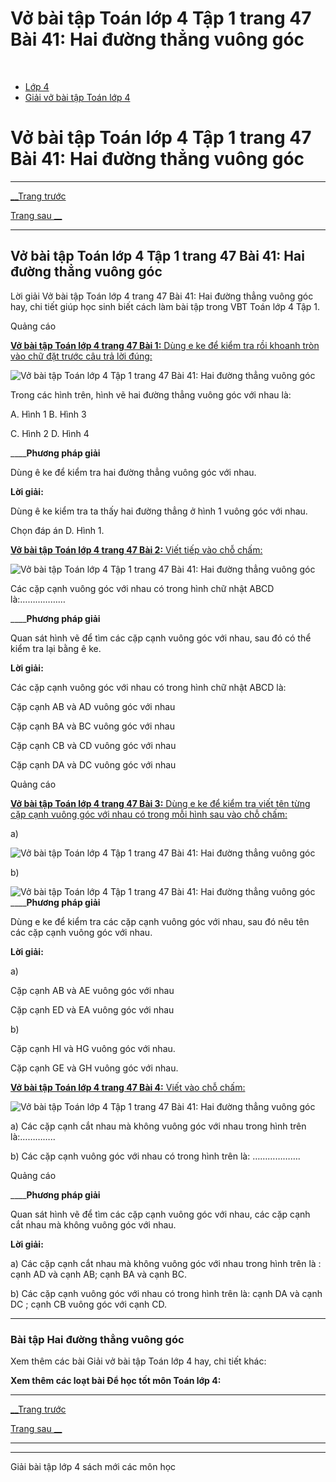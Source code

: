 # Vở bài tập Toán lớp 4 Tập 1 trang 47 Bài 41: Hai đường thẳng vuông góc

﻿

  * [Lớp 4](https://vietjack.com/series/lop-4.jsp)
  * [Giải vở bài tập Toán lớp 4](https://vietjack.com/giai-vo-bai-tap-toan-4/index.jsp)



# Vở bài tập Toán lớp 4 Tập 1 trang 47 Bài 41: Hai đường thẳng vuông góc

* * *

[__Trang trước](https://vietjack.com/giai-vo-bai-tap-toan-4/bai-40-goc-nhon-goc-tu-goc-bet.jsp)

[Trang sau __](https://vietjack.com/giai-vo-bai-tap-toan-4/bai-42-hai-duong-thang-song-song.jsp)

* * *

## Vở bài tập Toán lớp 4 Tập 1 trang 47 Bài 41: Hai đường thẳng vuông góc

Lời giải Vở bài tập Toán lớp 4 trang 47 Bài 41: Hai đường thẳng vuông góc hay, chi tiết giúp học sinh biết cách làm bài tập trong VBT Toán lớp 4 Tập 1.

Quảng cáo

[**Vở bài tập Toán lớp 4 trang 47 Bài 1:** Dùng e ke để kiểm tra rồi khoanh tròn vào chữ đặt trước câu trả lời đúng:](https://vietjack.com/giai-vo-bai-tap-toan-4/bai-1-trang-47-vbt-toan-4-tap-1.jsp)

![Vở bài tập Toán lớp 4 Tập 1 trang 47 Bài 41: Hai đường thẳng vuông góc](https://vietjack.com/giai-vo-bai-tap-toan-4/images/2022-bai-1-trang-47-vbt-toan-4-tap-1-sua2022.PNG)

Trong các hình trên, hình vẽ hai đường thẳng vuông góc với nhau là:

A. Hình 1 B. Hình 3

C. Hình 2 D. Hình 4

____**Phương pháp giải**

Dùng ê ke để kiểm tra hai đường thẳng vuông góc với nhau. 

**Lời giải:**

Dùng ê ke kiểm tra ta thấy hai đường thẳng ở hình 1 vuông góc với nhau.

Chọn đáp án D. Hình 1.

[**Vở bài tập Toán lớp 4 trang 47 Bài 2:** Viết tiếp vào chỗ chấm: ](https://vietjack.com/giai-vo-bai-tap-toan-4/bai-2-trang-47-vbt-toan-4-tap-1.jsp)

![Vở bài tập Toán lớp 4 Tập 1 trang 47 Bài 41: Hai đường thẳng vuông góc](https://vietjack.com/giai-vo-bai-tap-toan-4/images/bai-2-trang-47-vbt-toan-4-tap-1.PNG)

Các cặp cạnh vuông góc với nhau có trong hình chữ nhật ABCD là:………………

____**Phương pháp giải**

Quan sát hình vẽ để tìm các cặp cạnh vuông góc với nhau, sau đó có thể kiểm tra lại bằng ê ke. 

**Lời giải:**

Các cặp cạnh vuông góc với nhau có trong hình chữ nhật ABCD là:

Cặp cạnh AB và AD vuông góc với nhau

Cặp cạnh BA và BC vuông góc với nhau

Cặp cạnh CB và CD vuông góc với nhau

Cặp cạnh DA và DC vuông góc với nhau

Quảng cáo

[**Vở bài tập Toán lớp 4 trang 47 Bài 3:** Dùng e ke để kiểm tra viết tên từng cặp cạnh vuông góc với nhau có trong mỗi hình sau vào chỗ chấm:](https://vietjack.com/giai-vo-bai-tap-toan-4/bai-3-trang-47-vbt-toan-4-tap-1.jsp)

a)

![Vở bài tập Toán lớp 4 Tập 1 trang 47 Bài 41: Hai đường thẳng vuông góc](https://vietjack.com/giai-vo-bai-tap-toan-4/images/2022-bai-3-trang-47-vbt-toan-4-tap-1-sua2022.PNG)

b)

![Vở bài tập Toán lớp 4 Tập 1 trang 47 Bài 41: Hai đường thẳng vuông góc](https://vietjack.com/giai-vo-bai-tap-toan-4/images/bai-3-trang-47-vbt-toan-4-tap-1-1.PNG) ____**Phương pháp giải**

Dùng e ke để kiểm tra các cặp cạnh vuông góc với nhau, sau đó nêu tên các cặp cạnh vuông góc với nhau.

**Lời giải:**

a)

Cặp cạnh AB và AE vuông góc với nhau

Cặp cạnh ED và EA vuông góc với nhau

b)

Cặp cạnh HI và HG vuông góc với nhau.

Cặp cạnh GE và GH vuông góc với nhau.

[**Vở bài tập Toán lớp 4 trang 47 Bài 4:** Viết vào chỗ chấm: ](https://vietjack.com/giai-vo-bai-tap-toan-4/bai-4-trang-48-vbt-toan-4-tap-1.jsp)

![Vở bài tập Toán lớp 4 Tập 1 trang 47 Bài 41: Hai đường thẳng vuông góc](https://vietjack.com/giai-vo-bai-tap-toan-4/images/bai-4-trang-48-vbt-toan-4-tap-1.PNG)

a) Các cặp cạnh cắt nhau mà không vuông góc với nhau trong hình trên là:…………..

b) Các cặp cạnh vuông góc với nhau có trong hình trên là: ……………….

Quảng cáo

____**Phương pháp giải**

Quan sát hình vẽ để tìm các cặp cạnh vuông góc với nhau, các cặp cạnh cắt nhau mà không vuông góc với nhau.

**Lời giải:**

a) Các cặp cạnh cắt nhau mà không vuông góc với nhau trong hình trên là : cạnh AD và cạnh AB; cạnh BA và cạnh BC.

b) Các cặp cạnh vuông góc với nhau có trong hình trên là: cạnh DA và cạnh DC ; cạnh CB vuông góc với cạnh CD.

* * *

### **Bài tập Hai đường thẳng vuông góc**

Xem thêm các bài Giải vở bài tập Toán lớp 4 hay, chi tiết khác:

**Xem thêm các loạt bài Để học tốt môn Toán lớp 4:**

* * *

[__Trang trước](https://vietjack.com/giai-vo-bai-tap-toan-4/bai-40-goc-nhon-goc-tu-goc-bet.jsp)

[Trang sau __](https://vietjack.com/giai-vo-bai-tap-toan-4/bai-42-hai-duong-thang-song-song.jsp)

* * *

* * *

Giải bài tập lớp 4 sách mới các môn học
